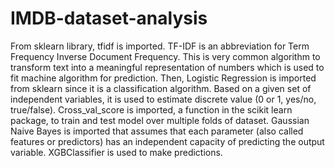 # IMDB-dataset-analysis
From sklearn library, tfidf is imported. TF-IDF is an abbreviation for Term Frequency Inverse Document Frequency. This is very common algorithm to transform 
text into a meaningful representation of numbers which is used to fit machine algorithm for prediction.
Then, Logistic Regression is imported from sklearn since it is a classification algorithm. Based on a given set of independent variables, it is used to estimate
discrete value (0 or 1, yes/no, true/false).
Cross_val_score is imported, a function in the scikit learn package, to train and test model over multiple folds of dataset.
Gaussian Naive Bayes is imported that assumes that each parameter (also called features or predictors) has an independent capacity of predicting the output variable.
XGBClassifier is used to make predictions.
